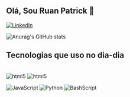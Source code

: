 ## Olá, Sou Ruan Patrick 👋

[![LinkedIn](https://img.shields.io/badge/LinkedIn-0077B5?style=for-the-badge&logo=linkedin&logoColor=white)](https://www.linkedin.com/in/ruan-de-sousa/)

![Anurag's GitHub stats](https://github-readme-stats.vercel.app/api?username=ruanprog&show_icons=true&theme=tokyonight
)

## Tecnologias que uso no dia-dia

<div style="display: inline_block"><br/>
  <img align="center" alt="html5" src="https://img.shields.io/badge/HTML5-E34F26?style=for-the-badge&logo=html5&logoColor=white" />

   <img align="center" alt="html5" src="https://img.shields.io/badge/CSS3-1572B6?style=for-the-badge&logo=css3&logoColor=white)" /> 
  
  ![JavaScript](https://img.shields.io/badge/JavaScript-F7DF1E?style=for-the-badge&logo=javascript&logoColor=black)
 ![Python](https://img.shields.io/badge/python-3670A0?style=for-the-badge&logo=python&logoColor=ffdd54)
 ![BashScript](https://img.shields.io/badge/bash%20script-0101?style=flat&logo=gnubash&logoColor=%23FFFFFF&labelColor=%23000000)
</div>  
<!--
**ruanprog/ruanprog** is a ✨ _special_ ✨ repository because its `README.md` (this file) appears on your GitHub profile.

Here are some ideas to get you started:

- 🔭 I’m currently working on ...
- 🌱 I’m currently learning ...
- 👯 I’m looking to collaborate on ...
- 🤔 I’m looking for help with ...
- 💬 Ask me about ...
- 📫 How to reach me: ...
- 😄 Pronouns: ...
- ⚡ Fun fact: ...
-->
